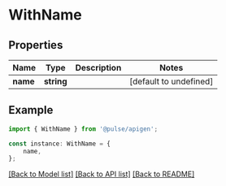 # WithName


## Properties

Name | Type | Description | Notes
------------ | ------------- | ------------- | -------------
**name** | **string** |  | [default to undefined]

## Example

```typescript
import { WithName } from '@pulse/apigen';

const instance: WithName = {
    name,
};
```

[[Back to Model list]](../README.md#documentation-for-models) [[Back to API list]](../README.md#documentation-for-api-endpoints) [[Back to README]](../README.md)
